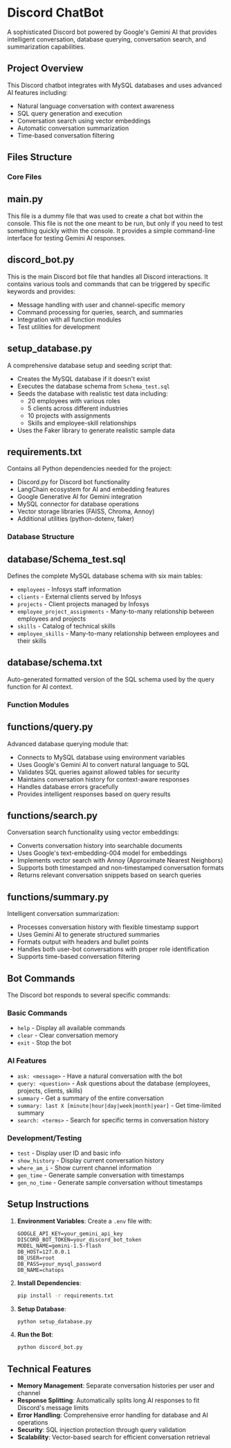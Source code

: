 # Discord ChatBot

A sophisticated Discord bot powered by Google's Gemini AI that provides intelligent conversation, database querying, conversation search, and summarization capabilities.

## Project Overview

This Discord chatbot integrates with MySQL databases and uses advanced AI features including:
- Natural language conversation with context awareness
- SQL query generation and execution
- Conversation search using vector embeddings
- Automatic conversation summarization
- Time-based conversation filtering

## Files Structure

### Core Files

## main.py
This file is a dummy file that was used to create a chat bot within the console. This file is not the one meant to be run, but only if you need to test something quickly within the console. It provides a simple command-line interface for testing Gemini AI responses.

## discord_bot.py
This is the main Discord bot file that handles all Discord interactions. It contains various tools and commands that can be triggered by specific keywords and provides:
- Message handling with user and channel-specific memory
- Command processing for queries, search, and summaries
- Integration with all function modules
- Test utilities for development

## setup_database.py
A comprehensive database setup and seeding script that:
- Creates the MySQL database if it doesn't exist
- Executes the database schema from `Schema_test.sql`
- Seeds the database with realistic test data including:
  - 20 employees with various roles
  - 5 clients across different industries
  - 10 projects with assignments
  - Skills and employee-skill relationships
- Uses the Faker library to generate realistic sample data

## requirements.txt
Contains all Python dependencies needed for the project:
- Discord.py for Discord bot functionality
- LangChain ecosystem for AI and embedding features
- Google Generative AI for Gemini integration
- MySQL connector for database operations
- Vector storage libraries (FAISS, Chroma, Annoy)
- Additional utilities (python-dotenv, faker)

### Database Structure

## database/Schema_test.sql
Defines the complete MySQL database schema with six main tables:
- `employees` - Infosys staff information
- `clients` - External clients served by Infosys
- `projects` - Client projects managed by Infosys
- `employee_project_assignments` - Many-to-many relationship between employees and projects
- `skills` - Catalog of technical skills
- `employee_skills` - Many-to-many relationship between employees and their skills

## database/schema.txt
Auto-generated formatted version of the SQL schema used by the query function for AI context.

### Function Modules

## functions/query.py
Advanced database querying module that:
- Connects to MySQL database using environment variables
- Uses Google's Gemini AI to convert natural language to SQL
- Validates SQL queries against allowed tables for security
- Maintains conversation history for context-aware responses
- Handles database errors gracefully
- Provides intelligent responses based on query results

## functions/search.py
Conversation search functionality using vector embeddings:
- Converts conversation history into searchable documents
- Uses Google's text-embedding-004 model for embeddings
- Implements vector search with Annoy (Approximate Nearest Neighbors)
- Supports both timestamped and non-timestamped conversation formats
- Returns relevant conversation snippets based on search queries

## functions/summary.py
Intelligent conversation summarization:
- Processes conversation history with flexible timestamp support
- Uses Gemini AI to generate structured summaries
- Formats output with headers and bullet points
- Handles both user-bot conversations with proper role identification
- Supports time-based conversation filtering

## Bot Commands

The Discord bot responds to several specific commands:

### Basic Commands
- `help` - Display all available commands
- `clear` - Clear conversation memory
- `exit` - Stop the bot

### AI Features
- `ask: <message>` - Have a natural conversation with the bot
- `query: <question>` - Ask questions about the database (employees, projects, clients, skills)
- `summary` - Get a summary of the entire conversation
- `summary: last X [minute|hour|day|week|month|year]` - Get time-limited summary
- `search: <terms>` - Search for specific terms in conversation history

### Development/Testing
- `test` - Display user ID and basic info
- `show_history` - Display current conversation history
- `where_am_i` - Show current channel information
- `gen_time` - Generate sample conversation with timestamps
- `gen_no_time` - Generate sample conversation without timestamps

## Setup Instructions

1. **Environment Variables**: Create a `.env` file with:
   ```
   GOOGLE_API_KEY=your_gemini_api_key
   DISCORD_BOT_TOKEN=your_discord_bot_token
   MODEL_NAME=gemini-1.5-flash
   DB_HOST=127.0.0.1
   DB_USER=root
   DB_PASS=your_mysql_password
   DB_NAME=chatops
   ```

2. **Install Dependencies**:
   ```bash
   pip install -r requirements.txt
   ```

3. **Setup Database**:
   ```bash
   python setup_database.py
   ```

4. **Run the Bot**:
   ```bash
   python discord_bot.py
   ```

## Technical Features

- **Memory Management**: Separate conversation histories per user and channel
- **Response Splitting**: Automatically splits long AI responses to fit Discord's message limits
- **Error Handling**: Comprehensive error handling for database and AI operations
- **Security**: SQL injection protection through query validation
- **Scalability**: Vector-based search for efficient conversation retrieval
